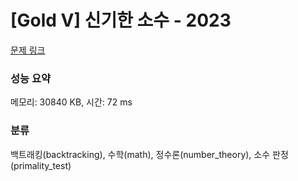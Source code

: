 # [Gold V] 신기한 소수 - 2023 

[문제 링크](https://www.acmicpc.net/problem/2023) 

### 성능 요약

메모리: 30840 KB, 시간: 72 ms

### 분류

백트래킹(backtracking), 수학(math), 정수론(number_theory), 소수 판정(primality_test)

